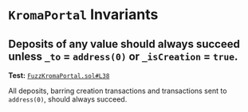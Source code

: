 # `KromaPortal` Invariants



## Deposits of any value should always succeed unless `_to` = `address(0)` or `_isCreation` = `true`.
**Test:** [`FuzzKromaPortal.sol#L38`](../contracts/echidna/FuzzKromaPortal.sol#L38)

All deposits, barring creation transactions and transactions sent to `address(0)`, should always succeed.

